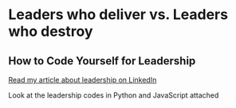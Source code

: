 # Leaders who deliver vs. Leaders who destroy
## How to Code Yourself for Leadership <br>
<a href="https://www.linkedin.com/pulse/leaders-who-deliver-vsleaders-destroy-liliya-frye" title="Read my article on leadership">Read my article about leadership on LinkedIn </a>

Look at the leadership codes in Python and JavaScript attached


